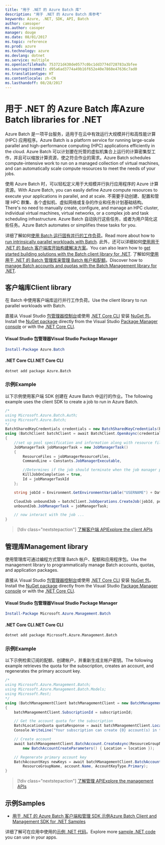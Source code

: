 ```yaml
---
title: "用于 .NET 的 Azure Batch 库"
description: "用于 .NET 的 Azure Batch 库参考"
keywords: Azure, .NET, SDK, API, Batch
author: camsoper
ms.author: casoper
manager: douge
ms.date: 08/01/2017
ms.topic: reference
ms.prod: azure
ms.technology: azure
ms.devlang: dotnet
ms.service: multiple
ms.openlocfilehash: 753721d430de0577c0bc1dd3774d728783a3bfee
ms.sourcegitcommit: d95a6ad3774a49b16f652e40e7860e47636c7ad0
ms.translationtype: HT
ms.contentlocale: zh-CN
ms.lasthandoff: 08/28/2017
---
```

# <a name="azure-batch-libraries-for-net"></a><span data-ttu-id="59997-104">用于 .NET 的 Azure Batch 库</span><span class="sxs-lookup"><span data-stu-id="59997-104">Azure Batch libraries for .NET</span></span>

<span data-ttu-id="59997-105">Azure Batch 是一项平台服务，适用于在云中有效运行大规模并行和高性能计算 (HPC) 应用程序。</span><span class="sxs-lookup"><span data-stu-id="59997-105">Azure Batch is a platform service for running large-scale parallel and high-performance computing (HPC) applications efficiently in the cloud.</span></span> <span data-ttu-id="59997-106">Azure Batch 可以计划要在托管的虚拟机集合上运行的计算密集型工作，并且可以缩放计算资源，使之符合作业的需求。</span><span class="sxs-lookup"><span data-stu-id="59997-106">Azure Batch schedules compute-intensive work to run on a managed collection of virtual machines, and can automatically scale compute resources to meet the needs of your jobs.</span></span>

<span data-ttu-id="59997-107">使用 Azure Batch 时，可以轻松定义用于大规模并行执行应用程序的 Azure 计算资源。</span><span class="sxs-lookup"><span data-stu-id="59997-107">With Azure Batch, you can easily define Azure compute resources to execute your applications in parallel, and at scale.</span></span> <span data-ttu-id="59997-108">不需要手动创建、配置和管理 HPC 群集、各个虚拟机、虚拟网络或复杂的作业和任务计划基础结构。</span><span class="sxs-lookup"><span data-stu-id="59997-108">There's no need to manually create, configure, and manage an HPC cluster, individual virtual machines, virtual networks, or a complex job and task scheduling infrastructure.</span></span> <span data-ttu-id="59997-109">Azure Batch 自动执行这些任务，或者为用户简化这些任务。</span><span class="sxs-lookup"><span data-stu-id="59997-109">Azure Batch automates or simplifies these tasks for you.</span></span>

<span data-ttu-id="59997-110">详细了解如何[使用 Batch 运行固有并行的工作负荷](/azure/batch/batch-technical-overview)。</span><span class="sxs-lookup"><span data-stu-id="59997-110">Read more about how to [run intrinsically parallel workloads with Batch](/azure/batch/batch-technical-overview).</span></span> <span data-ttu-id="59997-111">此外，还可以详细如何[使用用于 .NET 的 Batch 客户端库开始构建解决方案](/azure/batch/batch-dotnet-get-started)。</span><span class="sxs-lookup"><span data-stu-id="59997-111">You can also learn how to [get started building solutions with the Batch client library for .NET](/azure/batch/batch-dotnet-get-started).</span></span> <span data-ttu-id="59997-112">了解如何[使用用于 .NET 的 Batch 管理库来管理 Batch 帐户和配额](/azure/batch/batch-management-dotnet)。</span><span class="sxs-lookup"><span data-stu-id="59997-112">Discover how to [manage Batch accounts and quotas with the Batch Management library for .NET](/azure/batch/batch-management-dotnet).</span></span>

## <a name="client-library"></a><span data-ttu-id="59997-113">客户端库</span><span class="sxs-lookup"><span data-stu-id="59997-113">Client library</span></span>

<span data-ttu-id="59997-114">在 Batch 中使用客户端库运行并行工作负荷。</span><span class="sxs-lookup"><span data-stu-id="59997-114">Use the client library to run parallel workloads with Batch.</span></span>

<span data-ttu-id="59997-115">直接从 Visual Studio [包管理器控制台][PackageManager]或使用 [.NET Core CLI][DotNetCLI] 安装 [NuGet 包](https://www.nuget.org/packages/Azure.Batch)。</span><span class="sxs-lookup"><span data-stu-id="59997-115">Install the [NuGet package](https://www.nuget.org/packages/Azure.Batch) directly from the Visual Studio [Package Manager console][PackageManager] or with the [.NET Core CLI][DotNetCLI].</span></span>

#### <a name="visual-studio-package-manager"></a><span data-ttu-id="59997-116">Visual Studio 包管理器</span><span class="sxs-lookup"><span data-stu-id="59997-116">Visual Studio Package Manager</span></span>

```powershell
Install-Package Azure.Batch
```

#### <a name="net-core-cli"></a><span data-ttu-id="59997-117">.NET Core CLI</span><span class="sxs-lookup"><span data-stu-id="59997-117">.NET Core CLI</span></span>

```bash
dotnet add package Azure.Batch
```

### <a name="example"></a><span data-ttu-id="59997-118">示例</span><span class="sxs-lookup"><span data-stu-id="59997-118">Example</span></span>

<span data-ttu-id="59997-119">以下示例使用客户端 SDK 创建在 Azure Batch 中运行的作业。</span><span class="sxs-lookup"><span data-stu-id="59997-119">The following example uses the client SDK to create a job to run in Azure Batch.</span></span>

```csharp
/*
using Microsoft.Azure.Batch.Auth;
using Microsoft.Azure.Batch;
*/
BatchSharedKeyCredentials credentials = new BatchSharedKeyCredentials(batchUrl, accountName, accountKey);
using (BatchClient batchClient = await BatchClient.OpenAsync(credentials))
{
    //set up pool specification and information along with resource files here
    JobManagerTask jobManagerTask = new JobManagerTask()
    {
        ResourceFiles = jobManagerResourceFiles,
        CommandLine = Constants.JobManagerExecutable,

        //Determines if the job should terminate when the job manager process exits.
        KillJobOnCompletion = true,
        Id = jobManagerTaskId
    };

    string jobId = Environment.GetEnvironmentVariable("USERNAME") + DateTime.UtcNow.ToString("yyyyMMdd-HHmmss");

    CloudJob unboundJob = batchClient.JobOperations.CreateJob(jobId, poolInformation);
    unboundJob.JobManagerTask = jobManagerTask;

    // now interact with the job ...
}
```

> [!div class="nextstepaction"]
> [<span data-ttu-id="59997-120">了解客户端 API</span><span class="sxs-lookup"><span data-stu-id="59997-120">Explore the client APIs</span></span>](/dotnet/api/overview/azure/batch/client)

## <a name="management-library"></a><span data-ttu-id="59997-121">管理库</span><span class="sxs-lookup"><span data-stu-id="59997-121">Management library</span></span>

<span data-ttu-id="59997-122">使用管理库可通过编程方式管理 Batch 帐户、配额和应用程序包。</span><span class="sxs-lookup"><span data-stu-id="59997-122">Use the management library to programmatically manage Batch accounts, quotas, and application packages.</span></span>

<span data-ttu-id="59997-123">直接从 Visual Studio [包管理器控制台][PackageManager]或使用 [.NET Core CLI][DotNetCLI] 安装 [NuGet 包](https://www.nuget.org/packages/Microsoft.Azure.Management.Batch)。</span><span class="sxs-lookup"><span data-stu-id="59997-123">Install the [NuGet package](https://www.nuget.org/packages/Microsoft.Azure.Management.Batch) directly from the Visual Studio [Package Manager console][PackageManager] or with the [.NET Core CLI][DotNetCLI].</span></span>

#### <a name="visual-studio-package-manager"></a><span data-ttu-id="59997-124">Visual Studio 包管理器</span><span class="sxs-lookup"><span data-stu-id="59997-124">Visual Studio Package Manager</span></span>

```powershell
Install-Package Microsoft.Azure.Management.Batch
```

#### <a name="net-core-cli"></a><span data-ttu-id="59997-125">.NET Core CLI</span><span class="sxs-lookup"><span data-stu-id="59997-125">.NET Core CLI</span></span>

```bash
dotnet add package Microsoft.Azure.Management.Batch
```

### <a name="example"></a><span data-ttu-id="59997-126">示例</span><span class="sxs-lookup"><span data-stu-id="59997-126">Example</span></span>

<span data-ttu-id="59997-127">以下示例检索订阅的配额、创建帐户，并重新生成主帐户密钥。</span><span class="sxs-lookup"><span data-stu-id="59997-127">The following example retrieves the quota for the subscription, creates an account, and regenerates the primary account key.</span></span>

```csharp
/*
using Microsoft.Azure.Management.Batch;
using Microsoft.Azure.Management.Batch.Models;
using Microsoft.Rest;
*/
using (BatchManagementClient batchManagementClient = new BatchManagementClient(new TokenCredentials(accessToken)))
{
    batchManagementClient.SubscriptionId = subscriptionId;

    // Get the account quota for the subscription
    BatchLocationQuota quotaResponse = await batchManagementClient.Location.GetQuotasAsync(location);
    Console.WriteLine("Your subscription can create {0} account(s) in the {1} region.", quotaResponse.AccountQuota, location);

    // Create account
    await batchManagementClient.BatchAccount.CreateAsync(ResourceGroupName, accountName, 
        new BatchAccountCreateParameters() { Location = location });

    // Regenerate primary account key
    BatchAccountKeys newKeys = await batchManagementClient.BatchAccount.RegenerateKeyAsync(
        ResourceGroupName, account.Name, AccountKeyType.Primary);
}
```

> [!div class="nextstepaction"]
> [<span data-ttu-id="59997-128">了解管理 API</span><span class="sxs-lookup"><span data-stu-id="59997-128">Explore the management APIs</span></span>](/dotnet/api/overview/azure/batch/management)

## <a name="samples"></a><span data-ttu-id="59997-129">示例</span><span class="sxs-lookup"><span data-stu-id="59997-129">Samples</span></span>

* [<span data-ttu-id="59997-130">用于 .NET 的 Azure Batch 客户端和管理 SDK 示例</span><span class="sxs-lookup"><span data-stu-id="59997-130">Azure Batch Client and Management SDK for .NET Samples</span></span>](https://github.com/Azure/azure-batch-samples/tree/master/CSharp)

<span data-ttu-id="59997-131">详细了解可在应用中使用的[示例 .NET 代码](https://azure.microsoft.com/resources/samples/?platform=dotnet)。</span><span class="sxs-lookup"><span data-stu-id="59997-131">Explore more [sample .NET code](https://azure.microsoft.com/resources/samples/?platform=dotnet) you can use in your apps.</span></span>

[PackageManager]: https://docs.microsoft.com/nuget/tools/package-manager-console
[DotNetCLI]: https://docs.microsoft.com/dotnet/core/tools/dotnet-add-package
